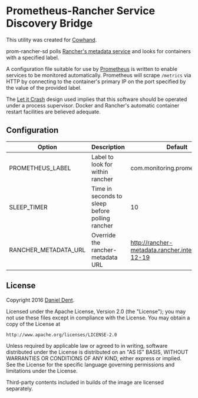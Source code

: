 # Prometheus-Rancher Service Discovery Bridge

This utility was created for [Cowhand](https://github.com/danieldent/cowhand).

prom-rancher-sd polls [Rancher's metadata service](http://docs.rancher.com/rancher/metadata-service/) and looks for containers with a specified label.

A configuration file suitable for use by [Prometheus](http://prometheus.io/) is written to enable services to be monitored automatically. Prometheus will scrape `/metrics` via HTTP by connecting to the container's primary IP on the port specified by the value of the provided label.

The [Let it Crash](http://c2.com/cgi/wiki?LetItCrash) design used implies that this software should be operated under a process supervisor. Docker and Rancher's automatic container restart facilities are believed adequate.

## Configuration
| Option | Description | Default |
|--------|-------------|---------|
| PROMETHEUS_LABEL | Label to look for within rancher | com.monitoring.prometheus.port |
| SLEEP_TIMER | Time in seconds to sleep before polling rancher | 10 |
| RANCHER_METADATA_URL | Override the rancher-metadata URL | http://rancher-metadata.rancher.internal/2015-12-19 |

## License

Copyright 2016 [Daniel Dent](https://www.danieldent.com/).

Licensed under the Apache License, Version 2.0 (the "License");
you may not use these files except in compliance with the License.
You may obtain a copy of the License at

    http://www.apache.org/licenses/LICENSE-2.0

Unless required by applicable law or agreed to in writing, software
distributed under the License is distributed on an "AS IS" BASIS,
WITHOUT WARRANTIES OR CONDITIONS OF ANY KIND, either express or implied.
See the License for the specific language governing permissions and
limitations under the License.

Third-party contents included in builds of the image are licensed separately.
